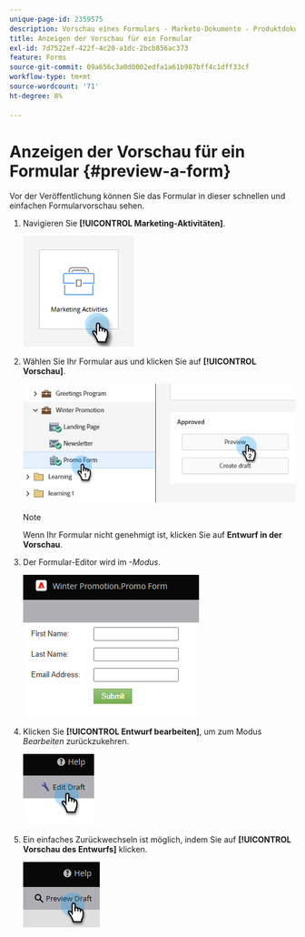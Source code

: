 ```yaml
---
unique-page-id: 2359575
description: Vorschau eines Formulars - Marketo-Dokumente - Produktdokumentation
title: Anzeigen der Vorschau für ein Formular
exl-id: 7d7522ef-422f-4c20-a1dc-2bcb856ac373
feature: Forms
source-git-commit: 09a656c3a0d0002edfa1a61b987bff4c1dff33cf
workflow-type: tm+mt
source-wordcount: '71'
ht-degree: 8%

---
```


# Anzeigen der Vorschau für ein Formular {#preview-a-form}

Vor der Veröffentlichung können Sie das Formular in dieser schnellen und einfachen Formularvorschau sehen.

1. Navigieren Sie **[!UICONTROL Marketing-Aktivitäten]**.

   ![](assets/preview-a-form-1.png)

1. Wählen Sie Ihr Formular aus und klicken Sie auf **[!UICONTROL Vorschau]**.

   ![](assets/preview-a-form-2.png)

   >[!NOTE]
   >
   >Wenn Ihr Formular nicht genehmigt ist, klicken Sie auf **Entwurf in der Vorschau**.

1. Der Formular-Editor wird im _-Modus_.

   ![](assets/preview-a-form-3.png)

1. Klicken Sie **[!UICONTROL Entwurf bearbeiten]**, um zum Modus _Bearbeiten_ zurückzukehren.

   ![](assets/preview-a-form-4.png)

1. Ein einfaches Zurückwechseln ist möglich, indem Sie auf **[!UICONTROL Vorschau des Entwurfs]** klicken.

   ![](assets/preview-a-form-5.png)
